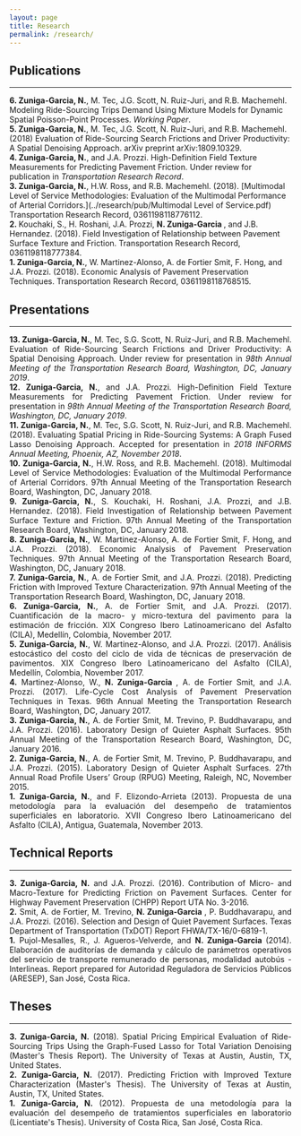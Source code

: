 ```yaml
---
layout: page
title: Research
permalink: /research/
---
```



  
## Publications
___
<b>6. Zuniga-Garcia, N.</b>, M. Tec, J.G. Scott, N. Ruiz-Juri, and R.B. Machemehl. Modeling Ride-Sourcing Trips Demand Using Mixture Models for Dynamic Spatial Poisson-Point Processes. <i> Working Paper</i>.
<br>
<b>5. Zuniga-Garcia, N.</b>, M. Tec, J.G. Scott, N. Ruiz-Juri, and R.B. Machemehl. (2018) Evaluation of Ride-Sourcing Search Frictions and Driver Productivity: A Spatial Denoising Approach. arXiv preprint arXiv:1809.10329.
<br>
<b>4. Zuniga-Garcia, N.</b>, and J.A. Prozzi. High-Definition Field Texture Measurements for Predicting Pavement Friction. Under review for publication in <i>Transportation Research Record</i>. 
<br>
<b>3. Zuniga-Garcia, N.</b>, H.W. Ross, and R.B. Machemehl. (2018). [Multimodal Level of Service Methodologies: Evaluation of the Multimodal Performance of Arterial Corridors.](../research/pub/Multimodal Level of Service.pdf) Transportation Research Record, 0361198118776112.
<br>
<b>2. </b> Kouchaki, S., H. Roshani, J.A. Prozzi, <b> N. Zuniga-Garcia </b>, and J.B. Hernandez. (2018). Field Investigation of Relationship between Pavement Surface Texture and Friction. Transportation Research Record, 0361198118777384.
<br>
<b>1. Zuniga-Garcia, N.</b>, W. Martinez-Alonso, A. de Fortier Smit, F. Hong, and J.A. Prozzi. (2018). Economic Analysis of Pavement Preservation Techniques. Transportation Research Record, 0361198118768515.


## Presentations
___
<p align="justify">
<b>13. Zuniga-Garcia, N.</b>, M. Tec, S.G. Scott, N. Ruiz-Juri, and R.B. Machemehl. Evaluation of Ride-Sourcing Search Frictions and Driver Productivity: A Spatial Denoising Approach. Under review for presentation in <i>98th Annual Meeting of the Transportation Research Board, Washington, DC, January 2019</i>.
<br>
<b>12. Zuniga-Garcia, N.</b>, and J.A. Prozzi. High-Definition Field Texture Measurements for Predicting Pavement Friction. Under review for presentation in <i> 98th Annual Meeting of the Transportation Research Board, Washington, DC, January 2019</i>.
<br>
<b>11. Zuniga-Garcia, N.</b>, M. Tec, S.G. Scott, N. Ruiz-Juri, and R.B. Machemehl. (2018). Evaluating Spatial Pricing in Ride-Sourcing Systems: A
Graph Fused Lasso Denoising Approach. Accepted for presentation in <i> 2018 INFORMS Annual Meeting, Phoenix, AZ, November 2018</i>.
<br>
<b>10. Zuniga-Garcia, N.</b>, H.W. Ross, and R.B. Machemehl. (2018). Multimodal Level of Service Methodologies: Evaluation of the Multimodal Performance of Arterial Corridors. 97th Annual Meeting of the Transportation Research Board, Washington, DC, January 2018.
<br>
<b> 9. Zuniga-Garcia, N.</b>, S. Kouchaki, H. Roshani, J.A. Prozzi, and J.B. Hernandez. (2018). Field Investigation of Relationship between Pavement Surface Texture and Friction. 97th Annual Meeting of the Transportation Research Board, Washington, DC, January 2018.
<br>
<b>8. Zuniga-Garcia, N.</b>, W. Martinez-Alonso, A. de Fortier Smit, F. Hong, and J.A. Prozzi. (2018). Economic Analysis of Pavement Preservation Techniques. 97th Annual Meeting of the Transportation Research Board, Washington, DC, January 2018.
<br>
<b>7. Zuniga-Garcia, N.</b>, A. de Fortier Smit, and J.A. Prozzi. (2018). Predicting Friction with Improved Texture Characterization. 97th Annual Meeting of the Transportation Research Board, Washington, DC, January 2018.
<br>
<b>6. Zuniga-Garcia, N.</b>, A. de Fortier Smit, and J.A. Prozzi. (2017). Cuantificación de la macro- y micro-textura del pavimento para la estimación de fricción. XIX Congreso Ibero Latinoamericano del Asfalto (CILA), Medellín, Colombia, November 2017.
<br>
<b>5. Zuniga-Garcia, N.</b>, W. Martinez-Alonso, and J.A. Prozzi. (2017). Análisis estocástico del costo del ciclo de vida de técnicas de preservación de pavimentos. XIX Congreso Ibero Latinoamericano del Asfalto (CILA), Medellín, Colombia, November 2017.
<br>
<b>4.</b> Martinez-Alonso, W., <b>N. Zuniga-Garcia </b>, A. de Fortier Smit, and J.A. Prozzi. (2017). Life-Cycle Cost Analysis of Pavement Preservation Techniques in Texas. 96th Annual Meeting the Transportation Research Board, Washington, DC, January 2017.
<br>
<b>3. Zuniga-Garcia, N.</b>, A. de Fortier Smit, M. Trevino, P. Buddhavarapu,  and J.A. Prozzi. (2016). Laboratory Design of Quieter Asphalt Surfaces. 95th Annual Meeting of the Transportation Research Board, Washington, DC, January 2016.
<br>
<b>2. Zuniga-Garcia, N.</b>, A. de Fortier Smit, M. Trevino, P. Buddhavarapu,  and J.A. Prozzi. (2015). Laboratory Design of Quieter Asphalt Surfaces. 27th Annual Road Profile Users’ Group (RPUG) Meeting, Raleigh, NC, November 2015.
<br>
<b>1. Zuniga-Garcia, N.</b>, and F. Elizondo-Arrieta (2013). Propuesta de una metodología para la evaluación del desempeño de tratamientos superficiales en laboratorio. XVII Congreso Ibero Latinoamericano del Asfalto (CILA), Antigua, Guatemala, November 2013.
</p>

## Technical Reports
___
<p align="justify">
<b>3. Zuniga-Garcia, N.</b> and J.A. Prozzi. (2016). Contribution of Micro- and Macro-Texture for Predicting Friction on Pavement Surfaces. Center for Highway Pavement Preservation (CHPP) Report UTA No. 3-2016.
<br>
<b>2.</b> Smit, A. de Fortier, M. Trevino, <b> N. Zuniga-Garcia </b>, P. Buddhavarapu,  and J.A. Prozzi. (2016). Selection	and	Design	of	Quiet	Pavement Surfaces. Texas Department of Transportation (TxDOT) Report FHWA/TX-16/0-6819-1.
<br>
<b>1.</b> Pujol-Mesalles, R., J. Agueros-Velverde, and <b> N. Zuniga-Garcia </b> (2014). Elaboración de auditorías de demanda y cálculo de parámetros operativos del servicio de transporte remunerado de personas, modalidad autobús - Interlineas. Report prepared for  Autoridad Reguladora de Servicios Públicos (ARESEP), San José, Costa Rica.
</p>

## Theses
____
<p align="justify">
<b>3. Zuniga-Garcia, N.</b> (2018). Spatial Pricing Empirical Evaluation of Ride-Sourcing
Trips Using the Graph-Fused Lasso for Total Variation Denoising (Master's Thesis Report). The University of Texas at Austin, Austin, TX, United States.
<br>
<b>2. Zuniga-Garcia, N.</b> (2017). Predicting Friction with Improved Texture Characterization (Master's Thesis). The University of Texas at Austin, Austin, TX, United States. 
<br>
<b>1. Zuniga-Garcia, N.</b> (2012). Propuesta de una metodología para la evaluación del desempeño de tratamientos superficiales en laboratorio (Licentiate's Thesis). University of Costa Rica, San José, Costa Rica.
</p>
